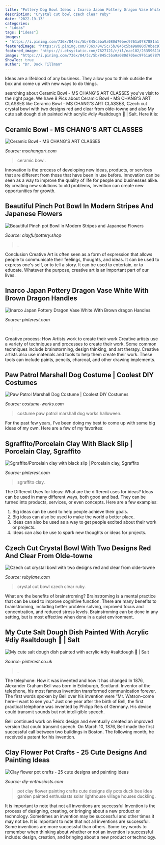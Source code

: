 ```yaml
---
title: "Pottery Dog Bowl Ideas : Inarco Japan Pottery Dragon Vase White With Brown Dragon Handles"
description: "Crystal cut bowl czech clear ruby"
date: "2022-10-13"
categories:
- "ideas"
tags: ["ideas"]
images:
- "https://i.pinimg.com/736x/84/5c/5b/845c5ba9a080d70bec9761a0787881a1.jpg"
featuredImage: "https://i.pinimg.com/736x/84/5c/5b/845c5ba9a080d70bec9761a0787881a1.jpg"
featured_image: "https://i.etsystatic.com/7627121/r/il/eae102/2335961105/il_fullxfull.2335961105_c4am.jpg"
image: "https://i.pinimg.com/736x/84/5c/5b/845c5ba9a080d70bec9761a0787881a1.jpg"
ShowToc: true
author: "Dr. Dock Tillman"
---
```



Ideas are a lifeblood of any business. They allow you to think outside the box and come up with new ways to do things.

	

		
searching about Ceramic Bowl - MS CHANG&#039;S ART CLASSES you've visit to the right page. We have 8 Pics about Ceramic Bowl - MS CHANG&#039;S ART CLASSES like Ceramic Bowl - MS CHANG&#039;S ART CLASSES, Czech cut crystal bowl with two designs red and clear from olde-towne and also My cute salt dough dish painted with acrylic #diy #saltdough 💚 | Salt. Here it is:
		
    
## Ceramic Bowl - MS CHANG&#039;S ART CLASSES

<img loading=lazy src="http://www.mschangart.com/uploads/1/3/4/5/13451990/507922_orig.jpg" onerror="this.onerror=null;this.src='https://tse4.mm.bing.net/th?id=OIP.I0csgpeELNtEOWVOlNwRWgHaFu&amp;pid=15.1';" alt="Ceramic Bowl - MS CHANG&#039;S ART CLASSES">

_Source: mschangart.com_

>ceramic bowl. 

	

Innovation is the process of developing new ideas, products, or services that are different from those that have been in use before. Innovation can be seen as a way to improve the quality of life for people and businesses alike. By creating new solutions to old problems, Invention can create new opportunities for growth.

    
## Beautiful Pinch Pot Bowl In Modern Stripes And Japanese Flowers

<img loading=lazy src="https://i.etsystatic.com/7627121/r/il/eae102/2335961105/il_fullxfull.2335961105_c4am.jpg" onerror="this.onerror=null;this.src='https://tse3.mm.bing.net/th?id=OIP.nHMRa8Mr09p6j_mG3f9aQAHaIU&amp;pid=15.1';" alt="Beautiful Pinch pot Bowl in Modern Stripes and Japanese Flowers">

_Source: clayfulpottery.shop_

>. 

	

Conclusion
Creative Art is often seen as a form of expression that allows people to communicate their feelings, thoughts, and ideas. It can be used to express one's self, or to tell a story. It can be used to entertain, or to educate. Whatever the purpose, creative art is an important part of our lives.

    
## Inarco Japan Pottery Dragon Vase White With Brown Dragon Handles

<img loading=lazy src="https://i.pinimg.com/736x/84/5c/5b/845c5ba9a080d70bec9761a0787881a1.jpg" onerror="this.onerror=null;this.src='https://tse4.mm.bing.net/th?id=OIP.PDAPydK_beWqN05Rkfh6VAHaJ3&amp;pid=15.1';" alt="Inarco Japan Pottery Dragon Vase White With Brown dragon Handles">

_Source: pinterest.com_

>. 

	

Creative process: How Artists work to create their work
Creative artists use a variety of techniques and processes to create their work. Some common techniques include brainstorming, design thinking, and art therapy. Creative artists also use materials and tools to help them create their work. These tools can include paints, pencils, charcoal, and other drawing implements.

    
## Paw Patrol Marshall Dog Costume | Coolest DIY Costumes

<img loading=lazy src="https://photos.costume-works.com/full/paw_patrol_marshall8.jpg" onerror="this.onerror=null;this.src='https://tse1.mm.bing.net/th?id=OIP.7i0J3K3x0f0-eaQeEtYBBwHaKa&amp;pid=15.1';" alt="Paw Patrol Marshall Dog Costume | Coolest DIY Costumes">

_Source: costume-works.com_

>costume paw patrol marshall dog works halloween. 

	

For the past few years, I've been doing my best to come up with some big ideas of my own. Here are a few of my favorites: 

    
## Sgraffito/Porcelain Clay With Black Slip | Porcelain Clay, Sgraffito

<img loading=lazy src="https://i.pinimg.com/736x/67/b1/1c/67b11c641485e7c969c829cf0cb3ac09--porcelain-clay-sgraffito.jpg" onerror="this.onerror=null;this.src='https://tse1.mm.bing.net/th?id=OIP.uYteKgG79PxJl_tRC1M15QHaJ6&amp;pid=15.1';" alt="Sgraffito/Porcelain clay with black slip | Porcelain clay, Sgraffito">

_Source: pinterest.com_

>sgraffito clay. 

	

The Different Uses for Ideas: What are the different uses for ideas?
Ideas can be used in many different ways, both good and bad. They can be turned into products, services, or even concepts. Here are a few examples:
1. Big ideas can be used to help people achieve their goals. 
2. Big ideas can also be used to make the world a better place. 
3. Ideas can also be used as a way to get people excited about their work or projects. 
4. Ideas can also be use to spark new thoughts or ideas for projects.

    
## Czech Cut Crystal Bowl With Two Designs Red And Clear From Olde-towne

<img loading=lazy src="https://cdn0.rubylane.com/shops/1713920/OTA-1027.1L.jpg" onerror="this.onerror=null;this.src='https://tse4.mm.bing.net/th?id=OIP.HiasGIzDuBib-leZeYEj6QHaHa&amp;pid=15.1';" alt="Czech cut crystal bowl with two designs red and clear from olde-towne">

_Source: rubylane.com_

>crystal cut bowl czech clear ruby. 

	

What are the benefits of brainstroming?
Brainstroming is a mental practice that can be used to improve cognitive function. There are many benefits to brainstroming, including better problem solving, improved focus and concentration, and reduced stress levels. Brainstroming can be done in any setting, but is most effective when done in a quiet environment.

    
## My Cute Salt Dough Dish Painted With Acrylic #diy #saltdough 💚 | Salt

<img loading=lazy src="https://i.pinimg.com/736x/12/2c/da/122cdaf07bf27c895c89f676be4fddc0.jpg" onerror="this.onerror=null;this.src='https://tse3.mm.bing.net/th?id=OIP.sqfGemnz4LC5zo7bCGY5hgHaJ3&amp;pid=15.1';" alt="My cute salt dough dish painted with acrylic #diy #saltdough 💚 | Salt">

_Source: pinterest.co.uk_

>. 

	

The telephone: How it was invented and how it has changed
In 1876, Alexander Graham Bell was born in Edinburgh, Scotland. Inventor of the telephone, his most famous invention transformed communication forever. The first words spoken by Bell over his invention were “Mr. Watson–come here–I want to see you.” 
Just one year after the birth of Bell, the first practical telephone was invented by Philipp Reis of Germany. His device could transmit sounds but not intelligible speech. 

Bell continued work on Reis’s design and eventually created an improved version that could transmit speech. On March 10, 1876, Bell made the first successful call between two buildings in Boston. The following month, he received a patent for his invention.

    
## Clay Flower Pot Crafts - 25 Cute Designs And Painting Ideas

<img loading=lazy src="http://www.diy-enthusiasts.com/wp-content/uploads/2015/02/clay-flower-pot-crafts-painting-ideas-duck-bee.jpg" onerror="this.onerror=null;this.src='https://tse3.mm.bing.net/th?id=OIP.MrFWAX3-LNhqA_u2qytqQwHaJr&amp;pid=15.1';" alt="Clay flower pot crafts - 25 cute designs and painting ideas">

_Source: diy-enthusiasts.com_

>pot clay flower painting crafts cute designs diy pots duck bee idea garden painted enthusiasts solar lighthouse village houses duckling. 

	

It is important to note that not all inventions are successful
Invention is the process of designing, creating, or bringing about a new product or technology. Sometimes an invention may be successful and other times it may not be. It is important to note that not all inventions are successful. 
Some inventions are more successful than others. Some key words to remember when thinking about whether or not an invention is successful include: design, creation, and bringing about a new product or technology.

